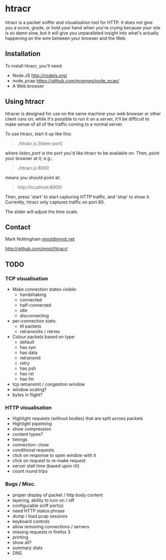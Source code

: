 
# htracr

htracr is a packet sniffer and visualisation tool for HTTP. It does not give
you a score, grade, or hold your hand when you're crying because your site
is so damn slow, but it will give you unparalleled insight into what's 
actually happening on the wire between your browser and the Web.

## Installation

To install htracr, you'll need:

- Node.JS <http://nodejs.org/>
- node_pcap <https://github.com/mranney/node_pcap/>
- A Web browser


## Using htracr

htracer is designed for use on the same machine your web browser or other 
client runs on; while it's possible to run it on a server, it'll be difficult
to make sense of all of the traffic coming to a normal server.

To use htracr, start it up like this:

  > ./htracr.js [listen-port]

where _listen_port_ is the port you'd like htracr to be available on. Then,
point your browser at it; e.g.:

  > ./htracr.js 8000

means you should point at:

  > http://localhost:8000/

Then, press 'start' to start capturing HTTP traffic, and 'stop' to show it.
Currently, htracr only captures traffic on port 80.

The slider will adjust the time scale.

## Contact

Mark Nottingham <mnot@mnot.net>

http://github.com/mnot/htracr/

## TODO

### TCP visualisation

- Make connection states visible:
  - handshaking
  - connected
  - half-connected
  - idle
  - disconnecting
- per-connection stats:
  - ttl packets
  - retransmits / retries
- Colour packets based on type:
  - default
  - has syn
  - has data
  - retransmit
  - retry
  - has psh
  - has rst
  - has fin
- tcp retransmit / congestion window
- window scaling?
- bytes in flight?

### HTTP visualisation

- Highlight requests (without bodies) that are split across packets
- Highlight pipelining
- show compression
- content types?
- timings
- connection: close
- conditional requests
- click on response to open window with it
- click on request to re-make request
- server stall time (based upon rtt)
- count round trips

### Bugs / Misc.

- proper display of packet / http body content
- layering, ability to turn on / off
- configurable sniff port(s)
- need HTTP status phrase
- dump / load pcap sessions
- keyboard controls
- allow removing connections / servers
- missing requests in firefox 3
- printing
- show all?
- summary stats
- DNS